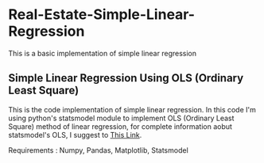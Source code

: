# Real-Estate-Simple-Linear-Regression
This is a basic implementation of simple linear regression


## Simple Linear Regression Using OLS (Ordinary Least Square)
This is the code implementation of simple linear regression. In this code I'm using python's statsmodel module to implement OLS (Ordinary Least Square) method of linear regression, for complete information aobut statsmodel's OLS, I suggest to [This Link](https://www.geeksforgeeks.org/ordinary-least-squares-ols-using-statsmodels/).

Requirements  : Numpy, Pandas, Matplotlib, Statsmodel
